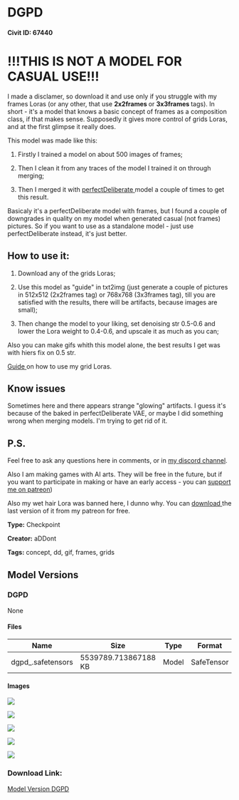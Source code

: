 # DGPD

#### Civit ID: 67440

<h1>!!!THIS IS NOT A MODEL FOR CASUAL USE!!!</h1><p>I made a disclamer, so download it and use only if you struggle with my frames Loras (or any other, that use <strong>2x2frames </strong>or <strong>3x3frames </strong>tags). In short - it's a model that knows a basic concept of frames as a composition class, if that makes sense. Supposedly it gives more control of grids Loras, and at the first glimpse it really does.</p><p>This model was made like this:</p><ol><li><p>Firstly I trained a model on about 500 images of frames;</p></li><li><p>Then I clean it from any traces of the model I trained it on through merging;</p></li><li><p>Then I merged it with <a rel="ugc" href="https://civitai.com/models/24350/perfectdeliberate">perfectDeliberate </a>model a couple of times to get this result.</p></li></ol><p>Basicaly it's a perfectDeliberate model with frames, but I found a couple of downgrades in quality on my model when generated casual (not frames) pictures. So if you want to use as a standalone model - just use perfectDeliberate instead, it's just better.</p><h2>How to use it:</h2><ol><li><p>Download any of the grids Loras;</p></li><li><p>Use this model as "guide" in txt2img (just generate a couple of pictures in 512x512 (2x2frames tag) or 768x768 (3x3frames tag), till you are satisfied with the results, there will be artifacts, because images are small);</p></li><li><p>Then change the model to your liking, set denoising str 0.5-0.6 and lower the Lora weight to 0.4-0.6, and upscale it as much as you can;</p></li></ol><p>Also you can make gifs whith this model alone, the best results I get was with hiers fix on 0.5 str. </p><p><a rel="ugc" href="https://civitai.com/models/60211/dd-how-to-make-gifs-from-my-loras">Guide </a>on how to use my grid Loras.</p><h2>Know issues</h2><p>Sometimes here and there appears strange "glowing" artifacts. I guess it's because of the baked in perfectDeliberate VAE, or maybe I did something wrong when merging models. I'm trying to get rid of it. </p><h2>P.S.</h2><p>Feel free to ask any questions here in comments, or in <a target="_blank" rel="ugc" href="https://discord.gg/9My32sKEAK">my discord channel</a>.</p><p>Also I am making games with AI arts. They will be free in the future, but if you want to participate in making or have an early access - you can <a target="_blank" rel="ugc" href="https://www.patreon.com/aDDont">support me on patreon</a>)</p><p>Also my wet hair Lora was banned here, I dunno why. You can <a target="_blank" rel="ugc" href="https://www.patreon.com/posts/wet-hair-model-82413226">download </a>the last version of it from my patreon for free.</p>

**Type:** Checkpoint

**Creator:** aDDont

**Tags:** concept, dd, gif, frames, grids

## Model Versions

### DGPD

None

#### Files

| Name | Size | Type | Format | Download Url | AutoV1 | AutoV2 | SHA256 | CRC32 | BLAKE3 |
| --- | --- | --- | --- | --- | --- | --- | --- | --- | --- |
| dgpd_.safetensors | 5539789.713867188 KB | Model | SafeTensor | https://civitai.com/api/download/models/72080 | 447512A2 | 41FD37C028 | 41FD37C02850DE68D8E9BA55FCC92260548C957FE656943AFA2D1B5933C8BCA6 | D3C7B3F1 | 9981BC81D4C64703983044D6036C7C77DDA52CD58CA9A5E84B86432951C5D3A8 |

#### Images

<p><img src="https://image.civitai.com/xG1nkqKTMzGDvpLrqFT7WA/dcde9cbf-953e-472c-9055-5a13403b4f7a/width=450/805656.jpeg" /></p>

<p><img src="https://image.civitai.com/xG1nkqKTMzGDvpLrqFT7WA/51f20756-05f5-4e3c-aba0-de89ac4794fc/width=450/805669.jpeg" /></p>

<p><img src="https://image.civitai.com/xG1nkqKTMzGDvpLrqFT7WA/23f0d698-27ad-432d-adc0-5d8328355ef5/width=450/805670.jpeg" /></p>

<p><img src="https://image.civitai.com/xG1nkqKTMzGDvpLrqFT7WA/e5e7e5c3-e626-4fe5-b090-127b6a10ad7e/width=450/805674.jpeg" /></p>

<p><img src="https://image.civitai.com/xG1nkqKTMzGDvpLrqFT7WA/5bd4e1a7-013b-4f3a-9fae-4ee43f9ddf94/width=450/805821.jpeg" /></p>

### Download Link:

[Model Version DGPD](https://civitai.com/api/download/models/72080)

